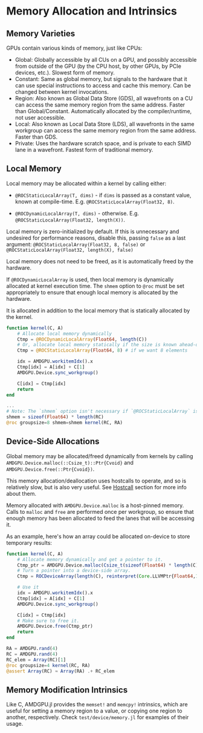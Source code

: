 # Memory Allocation and Intrinsics

## Memory Varieties

GPUs contain various kinds of memory, just like CPUs:

- Global:
    Globally accessible by all CUs on a GPU, and possibly accessible
    from outside of the GPU (by the CPU host, by other GPUs, by PCIe devices,
    etc.). Slowest form of memory.
- Constant:
    Same as global memory, but signals to the hardware that it can use
    special instructions to access and cache this memory.
    Can be changed between kernel invocations.
- Region:
    Also known as Global Data Store (GDS), all wavefronts on a CU
    can access the same memory region from the same address.
    Faster than Global/Constant.
    Automatically allocated by the compiler/runtime, not user accessible.
- Local:
    Also known as Local Data Store (LDS), all wavefronts in the same workgroup
    can access the same memory region from the same address.
    Faster than GDS.
- Private:
    Uses the hardware scratch space, and is private to each SIMD lane
    in a wavefront.
    Fastest form of traditional memory.

## Local Memory

Local memory may be allocated within a kernel by calling either:

- `@ROCStaticLocalArray(T, dims)` - if `dims` is passed as a constant value,
    known at compile-time.
    E.g. `@ROCStaticLocalArray(Float32, 8)`.

- `@ROCDynamicLocalArray(T, dims)` - otherwise.
    E.g. `@ROCStaticLocalArray(Float32, length(X))`.

Local memory is zero-initialized by default.
If this is unnecessary and undesired for performance reasons,
disable this, passing `false` as a last argument:
`@ROCStaticLocalArray(Float32, 8, false)` or
`@ROCStaticLocalArray(Float32, length(X), false)`

Local memory does not need to be freed, as it is automatically freed by the
hardware.

If `@ROCDynamicLocalArray` is used, then local memory is dynamically allocated
at kernel execution time.
The `shmem` option to `@roc` must be set appropriately to ensure that
enough local memory is allocated by the hardware.

It is allocated in addition to the local memory that is statically allocated by
the kernel.

```julia
function kernel(C, A)
    # Allocate local memory dynamically
    Ctmp = @ROCDynamicLocalArray(Float64, length(C))
    # Or, allocate local memory statically if the size is known ahead-of-time
    Ctmp = @ROCStaticLocalArray(Float64, 8) # if we want 8 elements

    idx = AMDGPU.workitemIdx().x
    Ctmp[idx] = A[idx] + C[1]
    AMDGPU.Device.sync_workgroup()

    C[idx] = Ctmp[idx]
    return
end

...
# Note: The `shmem` option isn't necessary if `@ROCStaticLocalArray` is used
shmem = sizeof(Float64) * length(RC)
@roc groupsize=8 shmem=shmem kernel(RC, RA)
```

## Device-Side Allocations

Global memory may be allocated/freed dynamically from kernels by calling
`AMDGPU.Device.malloc(::Csize_t)::Ptr{Cvoid}`
and `AMDGPU.Device.free(::Ptr{Cvoid})`.

This memory allocation/deallocation uses hostcalls to operate,
and so is relatively slow, but is also very useful.
See [Hostcall](@ref) section for more info about them.

Memory allocated with `AMDGPU.Device.malloc` is a host-pinned memory.
Calls to `malloc` and `free` are performed once per workgroup, so ensure that
enough memory has been allocated to feed the lanes that will be accessing it.

As an example, here's how an array could be allocated on-device to store
temporary results:

```julia
function kernel(C, A)
    # Allocate memory dynamically and get a pointer to it.
    Ctmp_ptr = AMDGPU.Device.malloc(Csize_t(sizeof(Float64) * length(C)))
    # Turn a pointer into a device-side array.
    Ctmp = ROCDeviceArray(length(C), reinterpret(Core.LLVMPtr{Float64,1}, Ctmp_ptr))

    # Use it
    idx = AMDGPU.workitemIdx().x
    Ctmp[idx] = A[idx] + C[1]
    AMDGPU.Device.sync_workgroup()

    C[idx] = Ctmp[idx]
    # Make sure to free it.
    AMDGPU.Device.free(Ctmp_ptr)
    return
end

RA = AMDGPU.rand(4)
RC = AMDGPU.rand(4)
RC_elem = Array(RC)[1]
@roc groupsize=4 kernel(RC, RA)
@assert Array(RC) ≈ Array(RA) .+ RC_elem
```

## Memory Modification Intrinsics

Like C, AMDGPU.jl provides the `memset!` and `memcpy!` intrinsics, which are
useful for setting a memory region to a value, or copying one region to
another, respectively.
Check `test/device/memory.jl` for examples of their usage.
